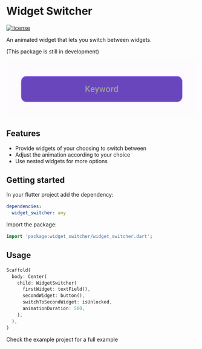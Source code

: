# Widget Switcher

[![license](https://img.shields.io/github/license/Ashir14/widget_switcher)](https://github.com/Ashir14/widget_switcher/blob/master/LICENSE)

An animated widget that lets you switch between widgets.

(This package is still in development)

![Widget Switcher](example.gif)

## Features

- Provide widgets of your choosing to switch between
- Adjust the animation according to your choice
- Use nested widgets for more options

## Getting started

In your flutter project add the dependency:

```yaml
dependencies:
  widget_switcher: any
```

Import the package:

```dart
import 'package:widget_switcher/widget_switcher.dart';
```

## Usage

```dart
Scaffold(
  body: Center(
    child: WidgetSwitcher(
      firstWidget: textField(),
      secondWidget: button(),
      switchToSecondWidget: isUnlocked,
      animationDuration: 500,
    ),
  ),
)
```
Check the example project for a full example
